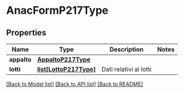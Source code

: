 # AnacFormP217Type

## Properties
Name | Type | Description | Notes
------------ | ------------- | ------------- | -------------
**appalto** | [**AppaltoP217Type**](AppaltoP217Type.md) |  | 
**lotti** | [**list[LottoP217Type]**](LottoP217Type.md) | Dati relativi ai lotti | 

[[Back to Model list]](../README.md#documentation-for-models) [[Back to API list]](../README.md#documentation-for-api-endpoints) [[Back to README]](../README.md)

